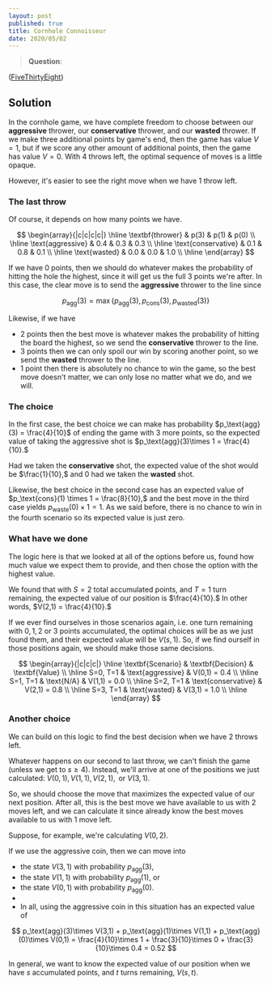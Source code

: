 ```yaml
---
layout: post
published: true
title: Cornhole Connoisseur
date: 2020/05/02
---
```


>**Question**: 

<!--more-->

([FiveThirtyEight](URL))

## Solution

In the cornhole game, we have complete freedom to choose between our **aggressive** thrower, our **conservative** thrower, and our **wasted** thrower. If we make three additional points by game's end, then the game has value $V = 1,$ but if we score any other amount of additional points, then the game has value $V = 0.$ With $4$ throws left, the optimal sequence of moves is a little opaque. 

However, it's easier to see the right move when we have $1$ throw left. 

### The last throw

Of course, it depends on how many points we have. 

$$
\begin{array}{|c|c|c|c|} \hline
\textbf{thrower} & p(3) & p(1) & p(0) \\ \hline
\text{aggressive} & 0.4 & 0.3 & 0.3 \\ \hline
\text{conservative} & 0.1 & 0.8 & 0.1 \\ \hline
\text{wasted} & 0.0 & 0.0 & 1.0 \\ \hline
\end{array}
$$

If we have $0$ points, then we should do whatever makes the probability of hitting the hole the highest, since it will get us the full $3$ points we're after. In this case, the clear move is to send the **aggressive** thrower to the line since 

$$
p_\text{agg}(3) = \max\{p_\text{agg}(3),\, p_\text{cons}(3),\, p_\text{wasted}(3)\}
$$

Likewise, if we have

- $2$ points then the best move is whatever makes the probability of hitting the board the highest, so we send the **conservative** thrower to the line.
- $3$ points then we can only spoil our win by scoring another point, so we send the **wasted** thrower to the line.
- $1$ point then there is absolutely no chance to win the game, so the best move doesn't matter, we can only lose no matter what we do, and we will.

### The choice

In the first case, the best choice we can make has probability $p_\text{agg}(3) = \frac{4}{10}$ of ending the game with $3$ more points, so the expected value of taking the aggressive shot is $p_\text{agg}(3)\times 1 = \frac{4}{10}.$ 

Had we taken the **conservative** shot, the expected value of the shot would be $\frac{1}{10},$ and $0$ had we taken the **wasted** shot.

Likewise, the best choice in the second case has an expected value of $p_\text{cons}(1) \times 1 = \frac{8}{10},$ and the best move in the third case yields $p_\text{waste}(0) \times 1 = 1.$ As we said before, there is no chance to win in the fourth scenario so its expected value is just zero.

### What have we done

The logic here is that we looked at all of the options before us, found how much value we expect them to provide, and then chose the option with the highest value. 

We found that with $S = 2$ total accumulated points, and $T = 1$ turn remaining, the expected value of our position is $\frac{4}{10}.$ In other words, $V(2,1) = \frac{4}{10}.$ 

If we ever find ourselves in those scenarios again, i.e. one turn remaining with $0, 1, 2$ or $3$ points accumulated, the optimal choices will be as we just found them, and their expected value will be $V(s,1)$. So, if we find ourself in those positions again, we should make those same decisions. 

$$
\begin{array}{|c|c|c|} \hline
\textbf{Scenario} & \textbf{Decision} & \textbf{Value} \\ \hline
S=0, T=1 & \text{aggressive} & V(0,1) = 0.4 \\ \hline
S=1, T=1 & \text{N/A} & V(1,1) = 0.0 \\ \hline
S=2, T=1 & \text{conservative} & V(2,1) = 0.8 \\ \hline
S=3, T=1 & \text{wasted} & V(3,1) = 1.0 \\ \hline
\end{array}
$$

### Another choice

We can build on this logic to find the best decision when we have $2$ throws left.

Whatever happens on our second to last throw, we can't finish the game (unless we get to $s \geq 4$). Instead, we'll arrive at one of the positions we just calculated: $V(0,1),\, V(1,1),\, V(2,1),\,$ or $V(3,1).$ 

So, we should choose the move that maximizes the expected value of our next position. After all, this is the best move we have available to us with $2$ moves left, and we can calculate it since already know the best moves available to us with $1$ move left. 

Suppose, for example, we're calculating $V(0,2).$ 

If we use the aggressive coin, then we can move into 

- the state $V(3,1)$ with probability $p_\text{agg}(3),$ 
- the state $V(1,1)$ with probability $p_\text{agg}(1),$ or 
- the state $V(0,1)$ with probability $p_\text{agg}(0).$ 
- 
- In all, using the aggressive coin in this situation has an expected value of 

$$
p_\text{agg}(3)\times V(3,1) + p_\text{agg}(1)\times V(1,1) + p_\text{agg}(0)\times V(0,1) = \frac{4}{10}\times 1 + \frac{3}{10}\times 0 + \frac{3}{10}\times 0.4 = 0.52
$$

In general, we want to know the expected value of our position when we have $s$ accumulated points, and $t$ turns remaining, $V(s,t).$

<br>
